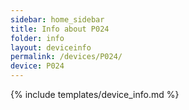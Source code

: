 ```yaml
---
sidebar: home_sidebar
title: Info about P024
folder: info
layout: deviceinfo
permalink: /devices/P024/
device: P024
---
```

{% include templates/device_info.md %}
